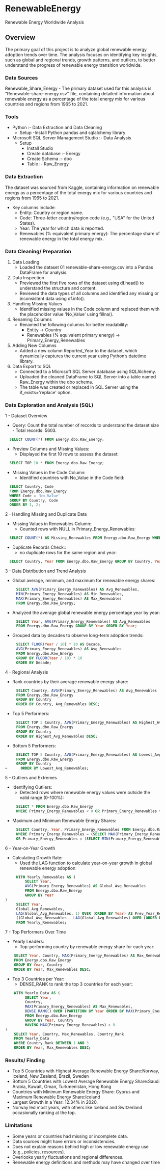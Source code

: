 # RenewableEnergy
Renewable Energy Worldwide Analysis 

## Overview
The primary goal of this project is to analyze global renewable energy adoption trends over time. The analysis focuses on identifying key insights, such as global and regional trends, growth patterns, and outliers, to better understand the progress of renewable energy transition worldwide.

### Data Sources
Renewable_Share_Energy - The primary dataset used for this analysis is "Renewable-share-energy.csv" file, containing detailed information about renewable energy as a percentage of the total energy mix for various countries and regions from 1965 to 2021.

### Tools
  - Python :- Data Extraction and Data Cleaning
    - Setup
      -Install Python pandas and sqlalchemy library 
  - Microsoft SQL Server Management Studio :- Data Analysis
    -  Setup
       - Install Studio
       - Create database :- Energy
       - Create Schema   :- dbo
       - Table           :- Raw_Energy


### Data Extraction

  The dataset was sourced from Kaggle, containing information on renewable energy as a percentage of the total energy mix for various countries and regions from 1965 to 2021.
  - Key columns include:
    - Entity: Country or region name.
    - Code: Three-letter country/region code (e.g., "USA" for the United States).
    - Year: The year for which data is reported.
    - Renewables (% equivalent primary energy): The percentage share of renewable energy in the total energy mix.

### Data Cleaning/ Preparation
1. Data Loading
   - Loaded the dataset 01 renewable-share-energy.csv into a Pandas DataFrame for analysis.
2. Data Inspection
   - Previewed the first five rows of the dataset using df.head() to understand the structure and content.
   - Reviewed the data types of all columns and identified any missing or inconsistent data using df.info().
3. Handling Missing Values
   -  Identified missing values in the Code column and replaced them with the placeholder value 'No_Value' using fillna().
4. Renaming Columns
   - Renamed the following columns for better readability:
     - Entity → Country
     - Renewables (% equivalent primary energy) → Primary_Energy_Renewables
5. Adding New Columns
   - Added a new column Reported_Year to the dataset, which dynamically captures the current year using Python’s datetime library.
6. Data Export to SQL
   - Connected to a Microsoft SQL Server database using SQLAlchemy.
   - Uploaded the cleaned DataFrame to SQL Server into a table named Raw_Energy within the dbo schema.
   - The table was created or replaced in SQL Server using the if_exists='replace' option.
  
### Data Exploration and Analysis (SQL)
   1 - Dataset Overview
  -    Query: Count the total number of records to understand the dataset size - Total records: 5603.
  ``` sql
    SELECT COUNT(*) FROM Energy.dbo.Raw_Energy;
  ```
  - Preview Columns and Missing Values:
    - Displayed the first 10 rows to assess the dataset:
  ``` sql
    SELECT TOP 10 * FROM Energy.dbo.Raw_Energy;
  ```
  - Missing Values in the Code Column:
    - Identified countries with No_Value in the Code field:
  ``` sql
    SELECT Country, Code 
    FROM Energy.dbo.Raw_Energy 
    WHERE Code = 'No_Value'
    GROUP BY Country, Code
    ORDER BY 1, 2;
  ```

 2 - Handling Missing and Duplicate Data
  -    Missing Values in Renewables Column:
       - Counted rows with NULL in Primary_Energy_Renewables:
  ``` sql
    SELECT COUNT(*) AS Missing_Renewables FROM Energy.dbo.Raw_Energy WHERE Primary_Energy_Renewables IS NULL;
  ```
  -    Duplicate Records Check::
       - no duplicate rows for the same region and year:
  ``` sql
    SELECT Country, Year FROM Energy.dbo.Raw_Energy GROUP BY Country, Year HAVING COUNT(*) > 1;
  ```
 3 - Data Distribution and Trend Analysis
  -   Global average, minimum, and maximum for renewable energy shares:
  ``` sql
       SELECT AVG(Primary_Energy_Renewables) AS Avg_Renewables,
       MIN(Primary_Energy_Renewables) AS Min_Renewables,
       MAX(Primary_Energy_Renewables) AS Max_Renewables
       FROM Energy.dbo.Raw_Energy;
```
  -   Analyzed the average global renewable energy percentage year by year:
  ``` sql
       SELECT Year, AVG(Primary_Energy_Renewables) AS Avg_Renewables
       FROM Energy.dbo.Raw_Energy GROUP BY Year ORDER BY Year;
```
  -   Grouped data by decades to observe long-term adoption trends:
  ``` sql
       SELECT FLOOR(Year / 10) * 10 AS Decade, 
       AVG(Primary_Energy_Renewables) AS Avg_Renewables
       FROM Energy.dbo.Raw_Energy
       GROUP BY FLOOR(Year / 10) * 10
       ORDER BY Decade;
```


4 -  Regional Analysis
  -   Rank countries by their average renewable energy share:
  ``` sql
       SELECT Country, AVG(Primary_Energy_Renewables) AS Avg_Renewables
       FROM Energy.dbo.Raw_Energy
       GROUP BY Country
       ORDER BY Country, Avg_Renewables DESC;
```
  -   Top 5 Performers:
  ``` sql
       SELECT TOP 5 Country, AVG(Primary_Energy_Renewables) AS Highest_Avg_Renewables
       FROM Energy.dbo.Raw_Energy
       GROUP BY Country
       ORDER BY Highest_Avg_Renewables DESC;
```
  -   Bottom 5 Performers:
  ``` sql
       SELECT TOP 5 Country, AVG(Primary_Energy_Renewables) AS Lowest_Avg_Renewables
       FROM Energy.dbo.Raw_Energy
       GROUP BY Country
=      ORDER BY Lowest_Avg_Renewables;
```

5 -  Outliers and Extremes
  -   Identifying Outliers:
      -  Detected rows where renewable energy values were outside the valid range (0-100%):
  ``` sql
       SELECT * FROM Energy.dbo.Raw_Energy
       WHERE Primary_Energy_Renewables < 0 OR Primary_Energy_Renewables > 100;
```
  -   Maximum and Minimum Renewable Energy Shares:
  ``` sql
       SELECT Country, Year, Primary_Energy_Renewables FROM Energy.dbo.Raw_Energy
       WHERE Primary_Energy_Renewables = (SELECT MAX(Primary_Energy_Renewables) FROM Energy.dbo.Raw_Energy)
       OR Primary_Energy_Renewables = (SELECT MIN(Primary_Energy_Renewables) FROM Energy.dbo.Raw_Energy);
```

6 -  Year-on-Year Growth
  -   Calculating Growth Rate:
      -  Used the LAG function to calculate year-on-year growth in global renewable energy adoption:
  ``` sql
       WITH Yearly_Renewables AS (
           SELECT Year, 
           AVG(Primary_Energy_Renewables) AS Global_Avg_Renewables
           FROM Energy.dbo.Raw_Energy
           GROUP BY Year
)
       SELECT Year,
       Global_Avg_Renewables,
       LAG(Global_Avg_Renewables, 1) OVER (ORDER BY Year) AS Prev_Year_Renewables,
       ((Global_Avg_Renewables - LAG(Global_Avg_Renewables) OVER (ORDER BY Year)) / LAG(Global_Avg_Renewables) OVER (ORDER BY Year)) * 100 AS Growth_Rate
       FROM Yearly_Renewables;

```
 7 -  Top Performers Over Time
  -   Yearly Leaders:
      - Top-performing country by renewable energy share for each year:
  ``` sql
      SELECT Year, Country, MAX(Primary_Energy_Renewables) AS Max_Renewables
      FROM Energy.dbo.Raw_Energy
      GROUP BY Year, Country
      ORDER BY Year, Max_Renewables DESC;
```
 -   Top 3 Countries per Year:
      - DENSE_RANK to rank the top 3 countries for each year::
  ``` sql
      WITH Yearly_Data AS (
           SELECT Year, 
           Country, 
           MAX(Primary_Energy_Renewables) AS Max_Renewables,
           DENSE_RANK() OVER (PARTITION BY Year ORDER BY MAX(Primary_Energy_Renewables) DESC) AS Country_Rank
           FROM Energy.dbo.Raw_Energy
           GROUP BY Year, Country
           HAVING MAX(Primary_Energy_Renewables) > 0
)
      SELECT Year, Country, Max_Renewables, Country_Rank
      FROM Yearly_Data
      WHERE Country_Rank BETWEEN 1 AND 3
      ORDER BY Year, Max_Renewables DESC;
```

### Results/ Finding

- Top 5 Countries with Highest Average Renewable Energy Share:Norway, Iceland, New Zealand, Brazil, Sweden
- Bottom 5 Countries with Lowest Average Renewable Energy Share:Saudi Arabia, Kuwait, Oman, Turkmenistan, Hong Kong
- Countries with Minimum Renewable Energy Share: Cyprus and Maximum Renewable Energy Share:Iceland
- Largest Growth in a Year: 12.34% in 2020.
- Norway led most years, with others like Iceland and Switzerland occasionally ranking at the top.

### Limitations
  - Some years or countries had missing or incomplete data.
  - Data sources might have errors or inconsistencies.
  - Does not explain reasons behind high or low renewable energy use (e.g., policies, resources).
  - Overlooks yearly fluctuations and regional differences.
  - Renewable energy definitions and methods may have changed over time
    
    


